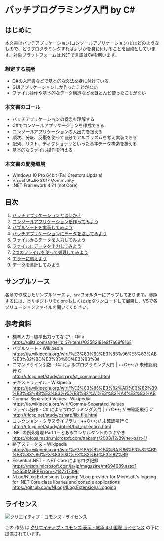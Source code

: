 ﻿バッチプログラミング入門 by C#
=====

はじめに
-----

本文書はバッチアプリケーション(コンソールアプリケーション)とはどのようなもので、どうプログラミングすればよいかを身に付けることを目的としています。対象プラットフォームは.NETで言語はC#を用います。

### 想定する読者

- C#の入門書などで基本的な文法を身に付けている
- GUIアプリケーションしか作ったことがない
- ファイル操作や基本的なデータ構造などをほとんど使ったことがない

### 本文書のゴール

- バッチアプリケーションの概念を理解する
- C#でコンソールアプリケーションを作成できる
- コンソールアプリケーションの入出力を扱える
- 順次、分岐、反復を使って自分でアルゴリズムを考え実装できる
- 配列、リスト、ディクショナリといった基本データ構造を扱える
- 基本的なファイル操作を行える

### 本文書の開発環境

- Windows 10 Pro 64bit (Fall Creators Update)
- Visual Studio 2017 Community
- .NET Framework 4.7.1 (not Core)


目次
-----

1. [バッチアプリケーションとは何か？](doc/01.md)
2. [コンソールアプリケーションを作ってみよう](doc/02.md)
3. [バブルソートを実装してみよう](doc/03.md)
4. [バッチアプリケーションにデータを渡してみよう](doc/04.md)
5. [ファイルからデータを入力してみよう](doc/05.md)
6. [ファイルにデータを出力してみよう](doc/06.md)
7. [2つのファイルを使って処理してみよう](doc/07.md)
8. [エラーに備えよう](doc/08.md)
9. [データを集計してみよう](doc/09.md)


サンプルソース
-----

各章で作成したサンプルソースは、`src`フォルダーにアップしてあります。参照するには、本リポジトリをcloneもしくはzipダウンロードして展開し、VSで各ソリューションファイルを開いてください。


参考資料
-----

- 標準入力・標準出力ってなに? - Qiita  
  https://qiita.com/angel_p_57/items/03582181e9f7a69f8168
- バブルソート - Wikipedia  
  https://ja.wikipedia.org/wiki/%E3%83%90%E3%83%96%E3%83%AB%E3%82%BD%E3%83%BC%E3%83%88
- コマンドライン引数 - C# によるプログラミング入門 | ++C++; // 未確認飛行 C  
  http://ufcpp.net/study/csharp/st_command.html
- テキストファイル - Wikipedia  
  https://ja.wikipedia.org/wiki/%E3%83%86%E3%82%AD%E3%82%B9%E3%83%88%E3%83%95%E3%82%A1%E3%82%A4%E3%83%AB
- Comma-Separated Values - Wikipedia  
  https://ja.wikipedia.org/wiki/Comma-Separated_Values
- ファイル操作 - C# によるプログラミング入門 | ++C++; // 未確認飛行 C  
  http://ufcpp.net/study/csharp/lib_file.html
- コレクション - クラスライブラリ | ++C++; // 未確認飛行 C  
  http://ufcpp.net/study/dotnet/bcl_collection.html  
- .NETの例外処理 Part.1 – とあるコンサルタントのつぶやき  
  https://blogs.msdn.microsoft.com/nakama/2008/12/29/net-part-1/
- 終了ステータス - Wikipedia  
  https://ja.wikipedia.org/wiki/%E7%B5%82%E4%BA%86%E3%82%B9%E3%83%86%E3%83%BC%E3%82%BF%E3%82%B9
- Essential .NET - .NET Core によるログ記録  
  https://msdn.microsoft.com/ja-jp/magazine/mt694089.aspx?f=255&MSPPError=-2147217396
- NLog/NLog.Extensions.Logging: NLog provider for Microsoft's logging for .NET Core class libaries and console applications  
  https://github.com/NLog/NLog.Extensions.Logging


ライセンス
-----

![クリエイティブ・コモンズ・ライセンス](https://i.creativecommons.org/l/by-sa/4.0/88x31.png)

この 作品 は [クリエイティブ・コモンズ 表示 - 継承 4.0 国際 ライセンス](http://creativecommons.org/licenses/by-sa/4.0/") の下に提供されています。